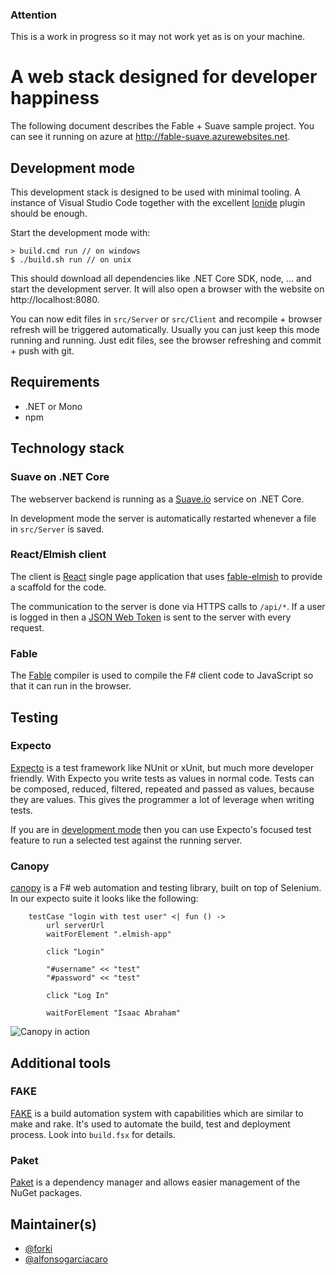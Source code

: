 ### Attention

This is a work in progress so it may not work yet as is on your machine.

# A web stack designed for developer happiness

The following document describes the Fable + Suave sample project. You can see it running on azure at http://fable-suave.azurewebsites.net.

## Development mode

This development stack is designed to be used with minimal tooling. A instance of Visual Studio Code together with the excellent [Ionide](http://ionide.io/) plugin should be enough.

Start the development mode with:

    > build.cmd run // on windows
    $ ./build.sh run // on unix

This should download all dependencies like .NET Core SDK, node, ... and start the development server. It will also open a browser with the website on http://localhost:8080.

You can now edit files in `src/Server` or `src/Client` and recompile + browser refresh will be triggered automatically. 
Usually you can just keep this mode running and running. Just edit files, see the browser refreshing and commit + push with git.

## Requirements

* .NET or Mono
* npm

## Technology stack

### Suave on .NET Core 

The webserver backend is running as a [Suave.io](https://suave.io/) service on .NET Core.

In development mode the server is automatically restarted whenever a file in `src/Server` is saved.

### React/Elmish client 

The client is [React](https://facebook.github.io/react/) single page application that uses [fable-elmish](https://github.com/fable-compiler/fable-elmish) to provide a scaffold for the code.

The communication to the server is done via HTTPS calls to `/api/*`. If a user is logged in then a [JSON Web Token](https://jwt.io/) is sent to the server with every request.

### Fable

The [Fable](http://fable.io/) compiler is used to compile the F# client code to JavaScript so that it can run in the browser.

## Testing

### Expecto

[Expecto](https://github.com/haf/expecto) is a test framework like NUnit or xUnit, but much more developer friendly. With Expecto you write tests as values in normal code. 
Tests can be composed, reduced, filtered, repeated and passed as values, because they are values. This gives the programmer a lot of leverage when writing tests.

If you are in [development mode](#development-mode) then you can use Expecto's focused test feature to run a selected test against the running server.

### Canopy

[canopy](https://github.com/lefthandedgoat/canopy) is a F# web automation and testing library, built on top of Selenium. In our expecto suite it looks like the following:

        testCase "login with test user" <| fun () ->
            url serverUrl
            waitForElement ".elmish-app"

            click "Login"

            "#username" << "test"
            "#password" << "test"

            click "Log In"
            
            waitForElement "Isaac Abraham"

![Canopy in action](https://cloud.githubusercontent.com/assets/57396/23131425/38d06e8c-f78a-11e6-9ebc-8442b0abf752.gif)

## Additional tools

### FAKE

[FAKE](http://fsharp.github.io/FAKE/) is a build automation system with capabilities which are similar to make and rake. It's used to automate the build, test and deployment process. Look into `build.fsx` for details.

### Paket

[Paket](https://fsprojects.github.io/Paket/) is a dependency manager and allows easier management of the NuGet packages.

## Maintainer(s)

- [@forki](https://github.com/forki)
- [@alfonsogarciacaro](https://github.com/alfonsogarciacaro)

